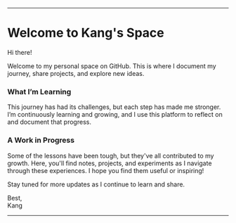 
---

# Welcome to Kang's Space

Hi there!

Welcome to my personal space on GitHub. This is where I document my journey, share projects, and explore new ideas.

### What I’m Learning
This journey has had its challenges, but each step has made me stronger. I’m continuously learning and growing, and I use this platform to reflect on and document that progress.

### A Work in Progress
Some of the lessons have been tough, but they've all contributed to my growth. Here, you'll find notes, projects, and experiments as I navigate through these experiences. I hope you find them useful or inspiring!

Stay tuned for more updates as I continue to learn and share.

Best,  
Kang

---
